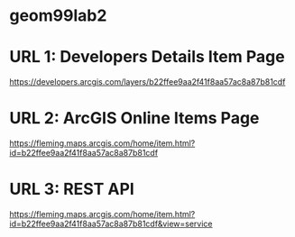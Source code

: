 # geom99lab2

# URL 1: Developers Details Item Page

https://developers.arcgis.com/layers/b22ffee9aa2f41f8aa57ac8a87b81cdf

# URL 2: ArcGIS Online Items Page

https://fleming.maps.arcgis.com/home/item.html?id=b22ffee9aa2f41f8aa57ac8a87b81cdf

# URL 3: REST API

https://fleming.maps.arcgis.com/home/item.html?id=b22ffee9aa2f41f8aa57ac8a87b81cdf&view=service
